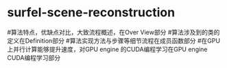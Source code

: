 # surfel-scene-reconstruction


#算法特点，优缺点对比，大致流程概述，在Over View部分
#算法涉及到的类的定义在Definition部分
#算法实现方法与步骤等细节流程在成员函数部分
#在GPU上并行计算能够提升速度，对GPU engine 的CUDA编程学习在GPU engine CUDA编程学习部分
